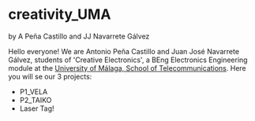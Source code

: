 # creativity_UMA
by A Peña Castillo and JJ Navarrete Gálvez


Hello everyone! We are Antonio Peña Castillo and Juan José Navarrete Gálvez, students of 'Creative Electronics', a BEng Electronics Engineering module at the [University of Málaga, School of Telecommunications](https://www.uma.es/etsi-de-telecomunicacion/). Here you will se our 3 projects:
- P1_VELA
- P2_TAIKO
- Laser Tag!
